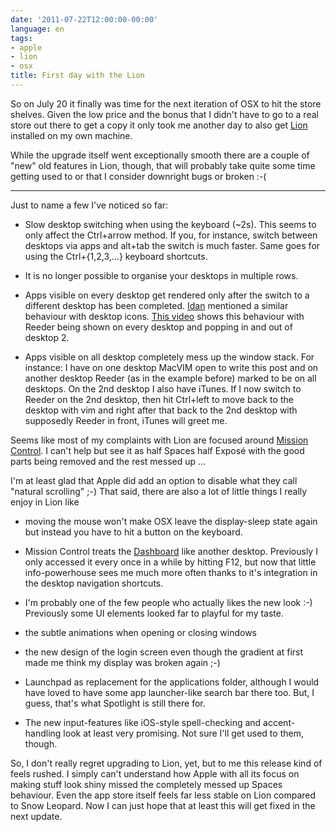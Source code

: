 ```yaml
---
date: '2011-07-22T12:00:00-00:00'
language: en
tags:
- apple
- lion
- osx
title: First day with the Lion
---
```



So on July 20 it finally was time for the next iteration of OSX to hit the store shelves. Given the low price and the bonus that I didn't have to go to a real store out there to get a copy it only took me another day to also get [Lion][lion] installed on my own machine.

While the upgrade itself went exceptionally smooth there are a couple of "new" old features in Lion, though, that will probably take quite some time getting used to or that I consider downright bugs or broken :-( 

----------------

Just to name a few I've noticed so far:

* Slow desktop switching when using the keyboard (~2s). This seems to only affect the Ctrl+arrow method. If you, for instance, switch between desktops via apps and alt+tab the switch is much faster. Same goes for using the Ctrl+{1,2,3,...} keyboard shortcuts.

* It is no longer possible to organise your desktops in multiple rows.

* Apps visible on every desktop get rendered only after the switch to a different desktop has been completed. [Idan][idan] mentioned a similar behaviour with desktop icons. [This video](http://vimeo.com/26770479) shows this behaviour with Reeder being shown on every desktop and popping in and out of desktop 2.

* Apps visible on all desktop completely mess up the window stack. For instance: I have on one desktop MacVIM open to write this post and on another desktop Reeder (as in the example before) marked to be on all desktops. On the 2nd desktop I also have iTunes. If I now switch to Reeder on the 2nd desktop, then hit Ctrl+left to move back to the desktop with vim and right after that back to the 2nd desktop with supposedly Reeder in front, iTunes will greet me.
  
Seems like most of my complaints with Lion are focused around [Mission Control][mc]. I can't help but see it as half Spaces half Exposé with the good parts being
removed and the rest messed up ... 

I'm at least glad that Apple did add an option to disable what they call "natural scrolling" ;-) That said, there are also a lot of little things I really enjoy in Lion like

* moving the mouse won't make OSX leave the display-sleep state again but instead you have to hit a button on the keyboard.

* Mission Control treats the [Dashboard][dab] like another desktop. Previously I only accessed it every once in a while by hitting F12, but now that little info-powerhouse sees me much more often thanks to it's integration in the desktop navigation shortcuts.

* I'm probably one of the few people who actually likes the new look :-) Previously some UI elements looked far to playful for my taste.

* the subtle animations when opening or closing windows

* the new design of the login screen even though the gradient at first made me think my display was broken again ;-)

* Launchpad as replacement for the applications folder, although I would have loved to have some app launcher-like search bar there too. But, I guess, that's what Spotlight is still there for.

* The new input-features like iOS-style spell-checking and accent-handling look at least very promising. Not sure I'll get used to them, though.

So, I don't really regret upgrading to Lion, yet, but to me this release kind of feels rushed. I simply can't understand how Apple with all its focus on making stuff look shiny missed the completely messed up Spaces behaviour. Even the app store itself feels far less stable on Lion compared to Snow Leopard.  Now I can just hope that at least this will get fixed in the next
update.

[lion]: http://www.apple.com/macosx/what-is/
[idan]: https://plus.google.com/106647697420529217400/posts/N9Yed2ppfhB
[mc]: http://www.apple.com/macosx/whats-new/mission-control.html
[dab]: http://en.wikipedia.org/wiki/Dashboard_(software)